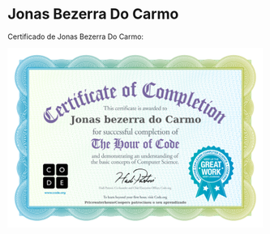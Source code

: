 # Jonas Bezerra Do Carmo

Certificado de Jonas Bezerra Do Carmo:

![Imagem do certificado Compute It de Jonas Bezerra Do Carmo](certificado/jonas-bezerra-do-carmo.jpg)

